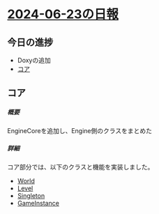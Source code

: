 # [2024-06-23の日報](../README.md)

## 今日の進捗
- Doxyの追加
- [コア](#コア)

## コア
##### 概要
EngineCoreを追加し、Engine側のクラスをまとめた
##### 詳細
コア部分では、以下のクラスと機能を実装しました。
- [World](https://github.com/Shatang0821/EngineBase/blob/main/EngineBase/World.h)
- [Level](https://github.com/Shatang0821/EngineBase/blob/main/EngineBase/Level.h)
- [Singleton](https://github.com/Shatang0821/EngineBase/blob/main/EngineBase/Singleton.h)
- [GameInstance](https://github.com/Shatang0821/EngineBase/blob/main/EngineBase/GameInstance.h)

